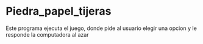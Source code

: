 # Piedra_papel_tijeras
Este programa ejecuta el juego, donde pide al usuario elegir una opcion y le responde la computadora al azar
